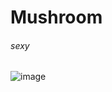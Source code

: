 # Mushroom
###### sexy
![image](https://github.com/user-attachments/assets/4fac8c65-9372-474b-9e81-1582910bf5ff)
